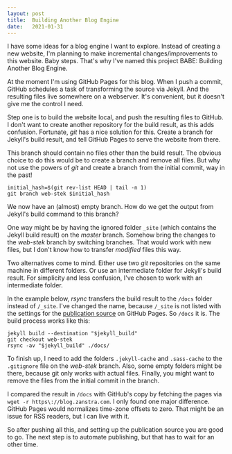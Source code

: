 ```yaml
---
layout: post
title:  Building Another Blog Engine
date:   2021-01-31
---
```


I have some ideas for a blog engine I want to explore. Instead of creating a new website, I'm planning to make incremental changes/improvements to this website. Baby steps. That's why I've named this project BABE: Building Another Blog Engine.

At the moment I'm using GitHub Pages for this blog. When I push a commit, GitHub schedules a task of transforming the source via Jekyll. And the resulting files live somewhere on a webserver. It's convenient, but it doesn't give me the control I need.

Step one is to build the website local, and push the resulting files to GitHub. I don't want to create another repository for the build result, as this adds confusion. Fortunate, _git_ has a nice solution for this. Create a branch for Jekyll's build result, and tell GitHub Pages to serve the website from there.

This branch should contain no files other than the build result. The obvious choice to do this would be to create a branch and remove all files. But why not use the powers of _git_ and create a branch from the initial commit, way in the past!

	initial_hash=$(git rev-list HEAD | tail -n 1)
	git branch web-stek $initial_hash

We now have an (almost) empty branch. How do we get the output from Jekyll's build command to this branch? 

One way might be by having the ignored folder `_site` (which contains the Jekyll build result) on the _master_ branch. Somehow  bring the changes to the _web-stek_ branch by switching branches. That would work with new files, but I don't know how to transfer _modified_ files this way.

Two alternatives come to mind. Either use two _git_ repositories on the same machine in different folders. Or use an intermediate folder for Jekyll's build result. For simplicity and less confusion, I've chosen to work with an intermediate folder.

In the example below, _rsync_ transfers the build result to the `/docs` folder instead of `/_site`. I've changed the name, because `/_site` is not listed with the settings for the [publication source][github-pages] on GitHub Pages. So `/docs` it is. The build process works like this:

	jekyll build --destination "$jekyll_build"
	git checkout web-stek
	rsync -av "$jekyll_build" ./docs/

To finish up, I need to add the folders `.jekyll-cache` and `.sass-cache` to the `.gitignore` file on the _web-stek_ branch. Also, some empty folders might be there, because git only works with actual files. Finally, you might want to remove the files from the initial commit in the branch.

I compared the result in `/docs` with GitHub's copy by fetching the pages via `wget -r https\://blog.zanstra.com`. I only found one major difference. GitHub Pages would normalizes time-zone offsets to zero. That might be an issue for RSS readers, but I can live with it.

So after pushing all this, and setting up the publication source you are good to go. The next step is to automate publishing, but that has to wait for an other time.

[github-pages]: https://docs.github.com/en/github/working-with-github-pages/configuring-a-publishing-source-for-your-github-pages-site

